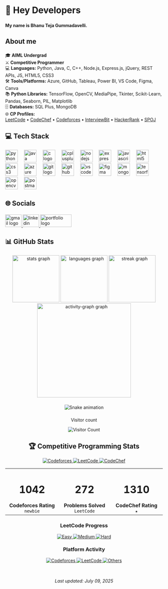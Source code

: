 <h1 align="left">👋 Hey Developers</h1>

###

<h4 align="left">My name is Bhanu Teja Gummadavelli.</h4>

###

<h2 align="left">About me</h2>

###

🎓 **AIML Undergrad**  
⚔️ **Competitive Programmer**  
💻 **Languages:** Python, Java, C, C++, Node.js, Express.js, jQuery, REST APIs, JS, HTML5, CSS3  
🛠️ **Tools/Platforms:** Azure, GitHub, Tableau, Power BI, VS Code, Figma, Canva  
📚 **Python Libraries:** TensorFlow, OpenCV, MediaPipe, Tkinter, Scikit-Learn, Pandas, Seaborn, PIL, Matplotlib  
🗄️ **Databases:** SQL Plus, MongoDB  
🌐 **CP Profiles:**  
[LeetCode](https://leetcode.com/u/bhanuteja_g/) • [CodeChef](https://www.codechef.com/users/bhanuteja_g) • [Codeforces](https://codeforces.com/profile/bhanuteja_g) • [InterviewBit](https://www.interviewbit.com/profile/bhanuteja-gummadevelli/) • [HackerRank](https://www.hackerrank.com/profile/gbhanuteja_csb22) • [SPOJ](https://www.spoj.com/users/bhanuteja_g/)

###

<h2 align="left">💻 Tech Stack</h2>

###
<div align="left">
  <img src="https://skillicons.dev/icons?i=py" height="40" alt="python logo"  />
  <img width="12" />
  <img src="https://skillicons.dev/icons?i=java" height="40" alt="java logo"  />
  <img width="12" />
  <img src="https://skillicons.dev/icons?i=c" height="40" alt="c logo"  />
  <img width="12" />
  <img src="https://skillicons.dev/icons?i=cpp" height="40" alt="cplusplus logo"  />
  <img width="12" />
  <img src="https://skillicons.dev/icons?i=nodejs" height="40" alt="nodejs logo"  />
  <img width="12" />
  <img src="https://skillicons.dev/icons?i=express" height="40" alt="express logo"  />
  <img width="12" />
  <img src="https://skillicons.dev/icons?i=js" height="40" alt="javascript logo"  />
  <img width="12" />
  <img src="https://skillicons.dev/icons?i=html" height="40" alt="html5 logo"  />
  <img width="12" />
  <img src="https://skillicons.dev/icons?i=css" height="40" alt="css3 logo"  />
  <img width="12" />
  <img src="https://skillicons.dev/icons?i=azure" height="40" alt="azure logo"  />
  <img width="12" />
  <img src="https://skillicons.dev/icons?i=git" height="40" alt="git logo"  />
  <img width="12" />
  <img src="https://skillicons.dev/icons?i=github" height="40" alt="github logo"  />
  <img width="12" />
  <img src="https://skillicons.dev/icons?i=vscode" height="40" alt="vscode logo"  />
  <img width="12" />
  <img src="https://skillicons.dev/icons?i=figma" height="40" alt="figma logo"  />
  <img width="12" />
  <img src="https://skillicons.dev/icons?i=mongodb" height="40" alt="mongodb logo"  />
  <img width="12" />
  <img src="https://skillicons.dev/icons?i=tensorflow" height="40" alt="tensorflow logo"  />
  <img width="12" />
  <img src="https://skillicons.dev/icons?i=opencv" height="40" alt="opencv logo"  />
  <img width="12" />
  <img src="https://skillicons.dev/icons?i=postman" height="40" alt="postman logo"  />
</div>

###

<h2 align="left">🌐 Socials</h2>

###

<div align="left">
  <a href="mailto:bhanutejagummadevelli@gmail.com" target="_blank">
    <img src="https://raw.githubusercontent.com/maurodesouza/profile-readme-generator/master/src/assets/icons/social/gmail/default.svg" width="52" height="40" alt="gmail logo"  />
  </a>
  <a href="https://www.linkedin.com/in/bhanuteja-gummadevelli/" target="_blank">
    <img src="https://raw.githubusercontent.com/maurodesouza/profile-readme-generator/master/src/assets/icons/social/linkedin/default.svg" width="52" height="40" alt="linkedin logo"  />
  </a>
  <a href="https://bhanuteja.xyz" target="_blank">
    <img src="https://img.shields.io/badge/Portfolio-FF5722?style=for-the-badge&logo=google-chrome&logoColor=white" width="100" height="40" alt="portfolio logo"  />
  </a>
</div>

###

<h2 align="left">📊 GitHub Stats</h2>

###

<div align="center">
  <img src="https://github-readme-stats.vercel.app/api?username=Gbhanuteja22&hide_title=false&hide_rank=false&show_icons=true&include_all_commits=true&count_private=true&disable_animations=false&theme=gotham&locale=en&hide_border=true&order=1" height="150" alt="stats graph"  />
  <img src="https://github-readme-stats.vercel.app/api/top-langs?username=Gbhanuteja22&locale=en&hide_title=false&layout=compact&card_width=320&langs_count=5&theme=gotham&hide_border=true&order=2" height="150" alt="languages graph"  />
  <img src="https://streak-stats.demolab.com?user=Gbhanuteja22&locale=en&mode=daily&theme=gotham&hide_border=true&border_radius=5&order=3" height="150" alt="streak graph"  />
  <img src="https://github-readme-activity-graph.vercel.app/graph?username=Gbhanuteja22&radius=16&theme=gotham&area=true&order=5&hide_border=true" height="300" alt="activity-graph graph"  />
</div>

###

<div align="center">
  <img src="https://raw.githubusercontent.com/Gbhanuteja22/Gbhanuteja22/output/snake.svg" alt="Snake animation" />
</div>

###

<div align="center"> 
  <p>Visitor count</p>
  <img src="https://profile-counter.glitch.me/Gbhanuteja22/count.svg" alt="Visitor Count" />
</div>

###

<!-- Competitive Programming Stats - Dark Theme -->

<div align="center">

  <!-- Title with custom styling -->
  <h2>🏆 Competitive Programming Stats</h2>

  <!-- Main Stats Cards - Top Row -->
  <a href="https://codeforces.com/profile/bhanuteja_g">
    <img src="https://img.shields.io/badge/Codeforces-1042-58d3b9?style=for-the-badge&logo=codeforces&logoColor=white&labelColor=0d1117" alt="Codeforces">
  </a>
  <a href="https://leetcode.com/u/bhanuteja_g/">
    <img src="https://img.shields.io/badge/LeetCode-272_problems-58d3b9?style=for-the-badge&logo=leetcode&logoColor=white&labelColor=0d1117" alt="LeetCode">
  </a>
  <a href="https://www.codechef.com/users/bhanuteja_g">
    <img src="https://img.shields.io/badge/CodeChef-1310-58d3b9?style=for-the-badge&logo=codechef&logoColor=white&labelColor=0d1117" alt="CodeChef">
  </a>

  <!-- Stats Summary in GitHub-compatible table -->
  <table>
    <tr>
      <td align="center" width="200">
        <h1>1042</h1>
        <strong>Codeforces Rating</strong>
        <br>
        <code>newbie</code>
      </td>
      <td align="center" width="200">
        <h1>272</h1>
        <strong>Problems Solved</strong>
        <br>
        <code>LeetCode</code>
      </td>
      <td align="center" width="200">
        <h1>1310</h1>
        <strong>CodeChef Rating</strong>
        <br>
        <code>★</code>
      </td>
    </tr>
  </table>

  <!-- LeetCode Progress -->
  <h3>LeetCode Progress</h3>
  <a href="https://leetcode.com/u/bhanuteja_g/">
    <img src="https://img.shields.io/badge/Easy-145-3498db?style=flat-square&labelColor=0d1117" alt="Easy">
    <img src="https://img.shields.io/badge/Medium-107-f39c12?style=flat-square&labelColor=0d1117" alt="Medium">
    <img src="https://img.shields.io/badge/Hard-20-e74c3c?style=flat-square&labelColor=0d1117" alt="Hard">
  </a>

  <!-- Platform Distribution -->
  <h3>Platform Activity</h3>
  <a href="#">
    <img src="https://img.shields.io/badge/Codeforces-17%25-58d3b9?style=flat-square&labelColor=0d1117" alt="Codeforces">
    <img src="https://img.shields.io/badge/LeetCode-77%25-58d3b9?style=flat-square&labelColor=0d1117" alt="LeetCode">
    <img src="https://img.shields.io/badge/Others-6%25-58d3b9?style=flat-square&labelColor=0d1117" alt="Others">
  </a>
  
  <br><br>
  <i>Last updated: July 09, 2025</i>
</div>

